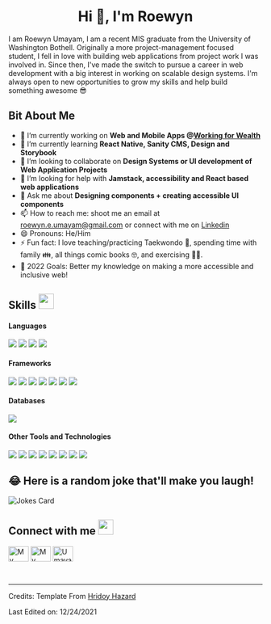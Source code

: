 
<h1 align="center">Hi 👋, I'm Roewyn</h1>
I am Roewyn Umayam, I am a recent MIS graduate from the University of Washington Bothell. Originally a more project-management focused student, I fell in love with building web applications from project work I was involved in. Since then, I've made the switch to pursue a career in web development with a big interest in working on scalable design systems. I'm always open to new opportunities to grow my skills and help build something awesome 😎


## Bit About Me 
- 🔭 I’m currently working on <strong>Web and Mobile Apps @<a href="https://workingforwealth.org">Working for Wealth</a> </strong>
- 🌱 I’m currently learning <strong>React Native, Sanity CMS, Design and Storybook </strong>
- 👯 I’m looking to collaborate on <strong>Design Systems or UI development of Web Application Projects </strong>
- 🤔 I’m looking for help with <strong>Jamstack, accessibility and React based web applications</strong>
- 💬 Ask me about <strong>Designing components + creating accessible UI components</strong>
- 📫 How to reach me: shoot me an email at  <a href="mailto:roewyn.e.umayam@gmail.com">roewyn.e.umayam@gmail.com</a> or connect with me on <a href="https://www.linkedin.com/in/roewyn-umayam/">Linkedin</a> 
- 😄 Pronouns: He/Him
- ⚡ Fun fact: I love teaching/practicing Taekwondo 🥋, spending time with family 👪, all things comic books 🤓, and exercising 🏋🏾.
- 🥅 2022 Goals: Better my knowledge on making a more accessible and inclusive web!



## Skills <img src="https://media.giphy.com/media/iY8CRBdQXODJSCERIr/giphy.gif" width="30px">&nbsp; 

<h4> Languages </h4>
<span> 
  <img src="https://img.shields.io/badge/HTML5-E34F26?style=for-the-badge&logo=html5&logoColor=white">
  <img src="https://img.shields.io/badge/CSS3-1572B6?style=for-the-badge&logo=css3&logoColor=white">
  <img src="https://img.shields.io/badge/JavaScript-F7DF1E?style=for-the-badge&logo=javascript&logoColor=black">
  <img src="https://img.shields.io/badge/Java-ED8B00?style=for-the-badge&logo=java&logoColor=white">
</span>

<h4> Frameworks </h4>
<span>
  <img src="https://img.shields.io/badge/Next.js-000000?style=for-the-badge&logo=next.js&logoColor=white">
  <img src="https://img.shields.io/badge/TailwindCSS-06B6D4?style=for-the-badge&logo=tailwindcss&logoColor=white">
  <img src="https://img.shields.io/badge/Express.js-000000?style=for-the-badge&logo=express&logoColor=white">
  <img src="https://img.shields.io/badge/Yarn-2C8EBB?style=for-the-badge&logo=yarn&logoColor=white">
  <img src="https://img.shields.io/badge/npm-CB3837?style=for-the-badge&logo=npm&logoColor=white">
  <img src="https://img.shields.io/badge/Node.js-339933?style=for-the-badge&logo=nodedotjs&logoColor=white">
  <img src="https://img.shields.io/badge/React-20232A?style=for-the-badge&logo=react&logoColor=61DAFB">
</span>

<h4> Databases </h4>
<span>
  <img src="https://img.shields.io/badge/PostgreSQL-336791?style=for-the-badge&logo=postgresql&logoColor=white">
</span>


<h4> Other Tools and Technologies </h4>
<span>
  <img src="https://img.shields.io/badge/Storybook-FF4785?style=for-the-badge&logo=storybook&logoColor=white">
  <img src="https://img.shields.io/badge/Sanity-FF2D20?style=for-the-badge&logo=sanity&logoColor=white">
  <img src="https://img.shields.io/badge/Visual_Studio_Code-0078D4?style=for-the-badge&logo=visual%20studio%20code&logoColor=white">
  <img src="https://img.shields.io/badge/Windows-0078D6?style=for-the-badge&logo=windows&logoColor=white">
  <img src="https://img.shields.io/badge/Git-F05032?style=for-the-badge&logo=git&logoColor=white">
  <img src="https://img.shields.io/badge/Markdown-000000?style=for-the-badge&logo=markdown&logoColor=white">
  <img src="https://img.shields.io/badge/json-5E5C5C?style=for-the-badge&logo=json&logoColor=white">
  <img src="https://img.shields.io/badge/React_Router-CA4245?style=for-the-badge&logo=react-router&logoColor=white">
</span>
    
## 😂 Here is a random joke that'll make you laugh!
![Jokes Card](https://readme-jokes.vercel.app/api)

## Connect with me <img src="https://media.giphy.com/media/iY8CRBdQXODJSCERIr/giphy.gif" width="30px">
<a href="https://www.linkedin.com/in/roewyn-umayam/" target="blank"><img align="center"  color="blue" src="https://cdn.jsdelivr.net/npm/simple-icons@v3/icons/linkedin.svg" alt="My linkedin profile" height="30" width="40" /></a>
<a href="https://instagram.com/roewynaboat" target="blank"><img align="center" src="https://raw.githubusercontent.com/rahuldkjain/github-profile-readme-generator/master/src/images/icons/Social/instagram.svg" alt="My instagram link" height="30" width="40" /></a>
<a href="https://github.com/Umayarz18" target="blank"><img align="center" src="https://raw.githubusercontent.com/rahuldkjain/github-profile-readme-generator/master/src/images/icons/Social/github.svg" alt="Umayarz18 github profile" height="30" width="40" /></a>
    
<br>


-----
Credits: Template From [Hridoy Hazard](https://github.com/HridoyHazard)

Last Edited on: 12/24/2021
